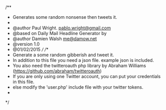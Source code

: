 /**
 * Generates some random nonsense then tweets it.
 *
 * @author Paul Wright. pablo.wright@gmail.com 
 * @based on Daily Mail Headline Generator by
 * @author Damien Walsh <me@damow.net>
 * @version 1.0
 * @01/02/2015
 */
/**
 * Generate a some random gibberish and tweet it.
 * In addition to this file you need a json file. example json is included.
 * You also need the twitteroauth php library by Abraham Williams (https://github.com/abraham/twitteroauth)
 * If you are only using one Twitter account, you can put your credentials in this file.
 * else modify the 'user.php' include file with your twitter tokens.
 * 
 */